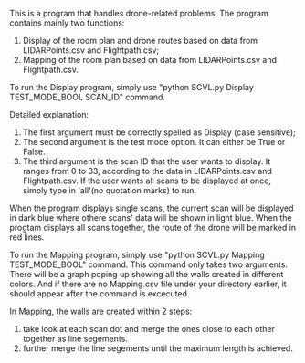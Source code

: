 This is a program that handles drone-related problems. The program contains mainly two functions: 
1) Display of the room plan and drone routes based on data from LIDARPoints.csv and Flightpath.csv;
2) Mapping of the room plan based on data from LIDARPoints.csv and Flightpath.csv.

To run the Display program, simply use "python SCVL.py Display TEST_MODE_BOOL SCAN_ID" command.

Detailed explanation: 
1) The first argument must be correctly spelled as Display (case sensitive);
2) The second argument is the test mode option. It can either be True or False.
3) The third argument is the scan ID that the user wants to display. It ranges from 0 to 33, according to the data in LIDARPoints.csv and Flightpath.csv. If the user wants all scans to be displayed at once, simply type in 'all'(no quotation marks) to run. 

When the program displays single scans, the current scan will be displayed in dark blue where othere scans' data will be shown in light blue. When the progtam displays all scans together, the route of the drone will be marked in red lines. 

To run the Mapping program, simply use "python SCVL.py Mapping TEST_MODE_BOOL" command. This command only takes two arguments. There will be a graph poping up showing all the walls created in different colors. And if there are no Mapping.csv file under your directory earlier, it should appear after the command is excecuted. 

In Mapping, the walls are created within 2 steps:
1) take look at each scan dot and merge the ones close to each other together as line segements. 
2) further merge the line segements until the maximum length is achieved. 
